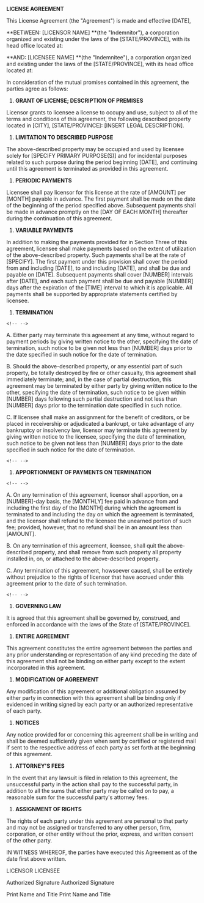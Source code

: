 **LICENSE AGREEMENT**

This License Agreement (the "Agreement") is made and effective \[DATE\],

**BETWEEN: \[LICENSOR NAME\] **(the \"Indemnitor\"), a corporation
organized and existing under the laws of the \[STATE/PROVINCE\], with
its head office located at:

**AND: \[LICENSEE NAME\] **(the \"Indemnitee\"), a corporation organized
and existing under the laws of the \[STATE/PROVINCE\], with its head
office located at:

In consideration of the mutual promises contained in this agreement, the
parties agree as follows:

1.  **GRANT OF LICENSE; DESCRIPTION OF PREMISES**

Licensor grants to licensee a license to occupy and use, subject to all
of the terms and conditions of this agreement, the following described
property located in \[CITY\], \[STATE/PROVINCE\]: \[INSERT LEGAL
DESCRIPTION\].

1.  **LIMITATION TO DESCRIBED PURPOSE**

The above-described property may be occupied and used by licensee solely
for \[SPECIFY PRIMARY PURPOSE(S)\] and for incidental purposes related
to such purpose during the period beginning \[DATE\]*,* and continuing
until this agreement is terminated as provided in this agreement.

1.  **PERIODIC PAYMENTS**

Licensee shall pay licensor for this license at the rate of \[AMOUNT\]
per \[MONTH\] payable in advance. The first payment shall be made on the
date of the beginning of the period specified above. Subsequent payments
shall be made in advance promptly on the \[DAY OF EACH MONTH\]
thereafter during the continuation of this agreement.

1.  **VARIABLE PAYMENTS**

In addition to making the payments provided for in Section Three of this
agreement, licensee shall make payments based on the extent of
utilization of the above-described property. Such payments shall be at
the rate of \[SPECIFY\]. The first payment under this provision shall
cover the period from and including \[DATE\], to and including \[DATE\],
and shall be due and payable on \[DATE\]. Subsequent payments shall
cover \[NUMBER\] intervals after \[DATE\], and each such payment shall
be due and payable \[NUMBER\] days after the expiration of the \[TIME\]
interval to which it is applicable. All payments shall be supported by
appropriate statements certified by licensee.

1.  **TERMINATION**

```{=html}
<!-- -->
```
A.  Either party may terminate this agreement at any time, without
    regard to payment periods by giving written notice to the other,
    specifying the date of termination, such notice to be given not less
    than \[NUMBER\] days prior to the date specified in such notice for
    the date of termination.

B.  Should the above-described property, or any essential part of such
    property, be totally destroyed by fire or other casualty, this
    agreement shall immediately terminate; and, in the case of partial
    destruction, this agreement may be terminated by either party by
    giving written notice to the other, specifying the date of
    termination, such notice to be given within \[NUMBER\] days
    following such partial destruction and not less than \[NUMBER\] days
    prior to the termination date specified in such notice.

C.  If licensee shall make an assignment for the benefit of creditors,
    or be placed in receivership or adjudicated a bankrupt, or take
    advantage of any bankruptcy or insolvency law, licensor may
    terminate this agreement by giving written notice to the licensee,
    specifying the date of termination, such notice to be given not less
    than \[NUMBER\] days prior to the date specified in such notice for
    the date of termination.

```{=html}
<!-- -->
```
1.  **APPORTIONMENT OF PAYMENTS ON TERMINATION**

```{=html}
<!-- -->
```
A.  On any termination of this agreement, licensor shall apportion, on a
    \[NUMBER\]-day basis, the \[MONTHLY\] fee paid in advance from and
    including the first day of the \[MONTH\] during which the agreement
    is terminated to and including the day on which the agreement is
    terminated, and the licensor shall refund to the licensee the
    unearned portion of such fee; provided, however, that no refund
    shall be in an amount less than \[AMOUNT\].

B.  On any termination of this agreement, licensee, shall quit the
    above-described property, and shall remove from such property all
    property installed in, on, or attached to the above-described
    property.

C.  Any termination of this agreement, howsoever caused, shall be
    entirely without prejudice to the rights of licensor that have
    accrued under this agreement prior to the date of such termination.

```{=html}
<!-- -->
```
1.  **GOVERNING LAW**

It is agreed that this agreement shall be governed by, construed, and
enforced in accordance with the laws of the State of \[STATE/PROVINCE\].

1.  **ENTIRE AGREEMENT**

This agreement constitutes the entire agreement between the parties and
any prior understanding or representation of any kind preceding the date
of this agreement shall not be binding on either party except to the
extent incorporated in this agreement.

1.  **MODIFICATION OF AGREEMENT**

Any modification of this agreement or additional obligation assumed by
either party in connection with this agreement shall be binding only if
evidenced in writing signed by each party or an authorized
representative of each party.

1.  **NOTICES**

Any notice provided for or concerning this agreement shall be in writing
and shall be deemed sufficiently given when sent by certified or
registered mail if sent to the respective address of each party as set
forth at the beginning of this agreement.

1.  **ATTORNEY'S FEES**

In the event that any lawsuit is filed in relation to this agreement,
the unsuccessful party in the action shall pay to the successful party,
in addition to all the sums that either party may be called on to pay, a
reasonable sum for the successful party's attorney fees.

1.  **ASSIGNMENT OF RIGHTS**

The rights of each party under this agreement are personal to that party
and may not be assigned or transferred to any other person, firm,
corporation, or other entity without the prior, express, and written
consent of the other party.

IN WITNESS WHEREOF, the parties have executed this Agreement as of the
date first above written.

LICENSOR LICENSEE

Authorized Signature Authorized Signature

Print Name and Title Print Name and Title
